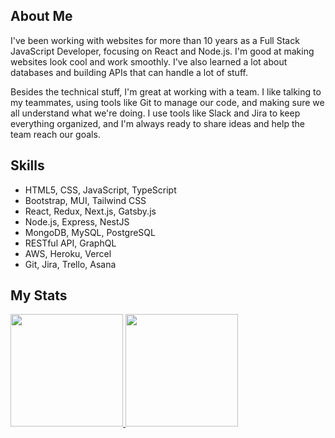 ## About Me

I've been working with websites for more than 10 years as a Full Stack JavaScript Developer, focusing on React and Node.js. I'm good at making websites look cool and work smoothly. I've also learned a lot about databases and building APIs that can handle a lot of stuff.

Besides the technical stuff, I'm great at working with a team. I like talking to my teammates, using tools like Git to manage our code, and making sure we all understand what we're doing. I use tools like Slack and Jira to keep everything organized, and I'm always ready to share ideas and help the team reach our goals.

## Skills

- HTML5, CSS, JavaScript, TypeScript
- Bootstrap, MUI, Tailwind CSS
- React, Redux, Next.js, Gatsby.js
- Node.js, Express, NestJS
- MongoDB, MySQL, PostgreSQL
- RESTful API, GraphQL
- AWS, Heroku, Vercel
- Git, Jira, Trello, Asana

## My Stats

<p>
<a href="https://github.com/addisnwhitney">
  <img height="180em" src="https://github-readme-stats-eight-theta.vercel.app/api?username=smiledev1230&show_icons=true&theme=algolia&include_all_commits=true&count_private=true"/>
  <img height="180em" src="https://github-readme-stats-eight-theta.vercel.app/api/top-langs/?username=addisnwhitney&layout=compact&langs_count=8&theme=algolia"/>
</a>
</p>

